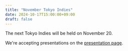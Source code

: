 ```yaml
---
title: "November Tokyo Indies"
date: 2024-10-17T15:00:00+09:00
draft: false
---
```


The next Tokyo Indies will be held on November 20.

We're accepting presentations on the [presentation page](/en/present).
